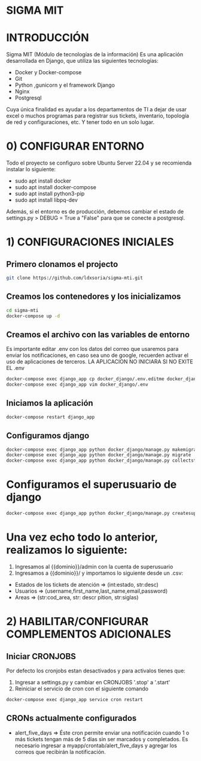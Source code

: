 # SIGMA MIT

# INTRODUCCIÓN
Sigma MIT (Módulo de tecnologías de la información)
Es una aplicación desarrollada en Django, que utiliza las siguientes tecnologías:
* Docker y Docker-compose
* Git
* Python ,gunicorn y el framework Django
* Nginx
* Postgresql

Cuya única finalidad es ayudar a los departamentos de TI a dejar de usar excel o muchos programas para registrar sus tickets, inventario, topología de red y configuraciones, etc. Y tener todo en un solo lugar.

# 0) CONFIGURAR ENTORNO
Todo el proyecto se configuro sobre Ubuntu Server 22.04 y se recomienda instalar lo siguiente:
* sudo apt install docker
* sudo apt install docker-compose
* sudo apt install python3-pip
* sudo apt install libpq-dev

Además, si el entorno es de producción, debemos cambiar el estado de settings.py > DEBUG = True a "False" para que se conecte a postgresql.

# 1) CONFIGURACIONES INICIALES

## Primero clonamos el projecto
```bash
git clone https://github.com/ldxsoria/sigma-mti.git
```

## Creamos los contenedores y los inicializamos
```bash
cd sigma-mti
docker-compose up -d
```
## Creamos el archivo con las variables de entorno
Es importante editar .env con los datos del correo que usaremos para enviar los notificaciones, en caso sea uno de google, recuerden activar el uso de aplicaciones de terceros.
LA APLICACION NO INICIARA SI NO EXITE EL .env
```bash
docker-compose exec django_app cp docker_django/.env.editme docker_django/.env
docker-compose exec django_app vim docker_django/.env
```

## Iniciamos la aplicación
```bash
docker-compose restart django_app
```

## Configuramos django
```bash
docker-compose exec django_app python docker_django/manage.py makemigrations
docker-compose exec django_app python docker_django/manage.py migrate
docker-compose exec django_app python docker_django/manage.py collectstatic
```
# Configuramos el superusuario de django
```bash
docker-compose exec django_app python docker_django/manage.py createsuperuser
```

# Una vez echo todo lo anterior, realizamos lo siguiente:
1) Ingresamos al {{dominio}}/admin con la cuenta de superusuario
2) Ingresamos a {{dominio}}/ y importamos lo siguiente desde un .csv:
* Estados de los tickets de atención => (int:estado, str:desc)
* Usuarios => (username,first_name,last_name,email,password)
* Areas =>  (str:cod_area, str: descr   pition, str:siglas)

# 2) HABILITAR/CONFIGURAR COMPLEMENTOS ADICIONALES
## Iniciar CRONJOBS
Por defecto los cronjobs estan desactivados y para activalos tienes que:
1) Ingresar a settings.py y cambiar en CRONJOBS '.stop' a '.start'
2) Reiniciar el servicio de cron con el siguiente comando
```bash
docker-compose exec django_app service cron restart
```

## CRONs actualmente configurados
* alert_five_days => Éste cron permite enviar una notificación cuando 1 o más tickets tengan más de 5 días sin ser marcados y completados.
Es necesario ingresar a myapp/crontab/alert_five_days y agregar los correos que recibirán la notificación.

